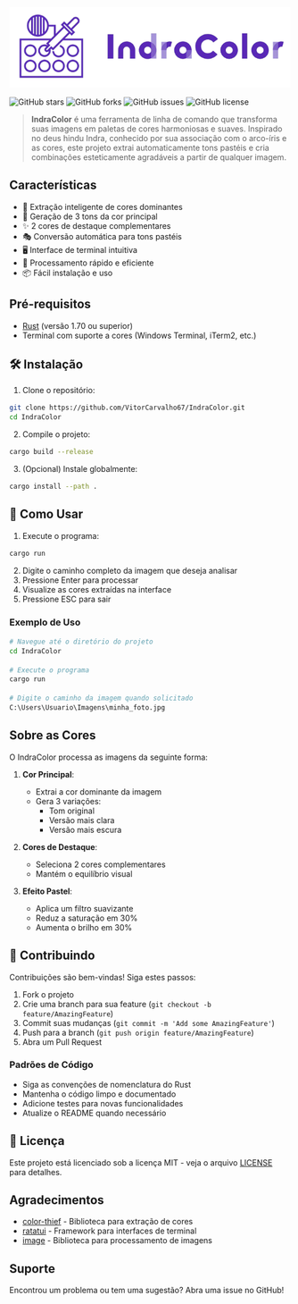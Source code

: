 ![IndraColor Logo](assets/logo.png)

![GitHub stars](https://img.shields.io/github/stars/seu-usuario/IndraColor?style=social)
![GitHub forks](https://img.shields.io/github/forks/seu-usuario/IndraColor?style=social)
![GitHub issues](https://img.shields.io/github/issues/seu-usuario/IndraColor)
![GitHub license](https://img.shields.io/github/license/seu-usuario/IndraColor)

> **IndraColor** é uma ferramenta de linha de comando que transforma suas imagens em paletas de cores harmoniosas e suaves. Inspirado no deus hindu Indra, conhecido por sua associação com o arco-íris e as cores, este projeto extrai automaticamente tons pastéis e cria combinações esteticamente agradáveis a partir de qualquer imagem.

## Características

- 🎨 Extração inteligente de cores dominantes
- 🎯 Geração de 3 tons da cor principal
- ✨ 2 cores de destaque complementares
- 🎭 Conversão automática para tons pastéis
- 🖥️ Interface de terminal intuitiva
- 🚀 Processamento rápido e eficiente
- 📦 Fácil instalação e uso

## Pré-requisitos

- [Rust](https://www.rust-lang.org/tools/install) (versão 1.70 ou superior)
- Terminal com suporte a cores (Windows Terminal, iTerm2, etc.)

## 🛠️ Instalação

1. Clone o repositório:
```bash
git clone https://github.com/VitorCarvalho67/IndraColor.git
cd IndraColor
```

2. Compile o projeto:
```bash
cargo build --release
```

3. (Opcional) Instale globalmente:
```bash
cargo install --path .
```

## 🚀 Como Usar

1. Execute o programa:
```bash
cargo run
```

2. Digite o caminho completo da imagem que deseja analisar
3. Pressione Enter para processar
4. Visualize as cores extraídas na interface
5. Pressione ESC para sair

### Exemplo de Uso
```bash
# Navegue até o diretório do projeto
cd IndraColor

# Execute o programa
cargo run

# Digite o caminho da imagem quando solicitado
C:\Users\Usuario\Imagens\minha_foto.jpg
```

## Sobre as Cores

O IndraColor processa as imagens da seguinte forma:

1. **Cor Principal**:
   - Extrai a cor dominante da imagem
   - Gera 3 variações:
     - Tom original
     - Versão mais clara
     - Versão mais escura

2. **Cores de Destaque**:
   - Seleciona 2 cores complementares
   - Mantém o equilíbrio visual

3. **Efeito Pastel**:
   - Aplica um filtro suavizante
   - Reduz a saturação em 30%
   - Aumenta o brilho em 30%

## 🤝 Contribuindo

Contribuições são bem-vindas! Siga estes passos:

1. Fork o projeto
2. Crie uma branch para sua feature (`git checkout -b feature/AmazingFeature`)
3. Commit suas mudanças (`git commit -m 'Add some AmazingFeature'`)
4. Push para a branch (`git push origin feature/AmazingFeature`)
5. Abra um Pull Request

### Padrões de Código

- Siga as convenções de nomenclatura do Rust
- Mantenha o código limpo e documentado
- Adicione testes para novas funcionalidades
- Atualize o README quando necessário

## 📝 Licença

Este projeto está licenciado sob a licença MIT - veja o arquivo [LICENSE](LICENSE) para detalhes.

## Agradecimentos

- [color-thief](https://github.com/onur/color-thief) - Biblioteca para extração de cores
- [ratatui](https://github.com/tui-rs-revival/ratatui) - Framework para interfaces de terminal
- [image](https://github.com/image-rs/image) - Biblioteca para processamento de imagens

## Suporte

Encontrou um problema ou tem uma sugestão? Abra uma issue no GitHub!
